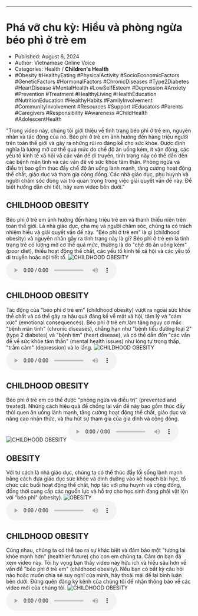
---

# Phá vỡ chu kỳ: Hiểu và phòng ngừa béo phì ở trẻ em

- Published: August 6, 2024
- Author: Vietnamese Online Voice
- Categories: Health / **Children's Health**
- #Obesity #HealthyEating #PhysicalActivity #SocioEconomicFactors #GeneticFactors #HormonalFactors #ChronicDiseases #Type2Diabetes #HeartDisease #MentalHealth #LowSelfEsteem #Depression #Anxiety #Prevention #Treatment #HealthyLiving #HealthEducation #NutritionEducation #HealthyHabits #FamilyInvolvement #CommunityInvolvement #Resources #Support #Educators #Parents #Caregivers #Responsibility #Awareness #ChildHealth #AdolescentHealth

"Trong video này, chúng tôi giới thiệu về tình trạng béo phì ở trẻ em, nguyên nhân và tác động của nó. Béo phì ở trẻ em ảnh hưởng đến hàng triệu người trên toàn thế giới và gây ra những rủi ro đáng kể cho sức khỏe. Được định nghĩa là lượng mỡ cơ thể quá mức do chế độ ăn uống kém, ít vận động, các yếu tố kinh tế xã hội và các vấn đề di truyền, tình trạng này có thể dẫn đến các bệnh mãn tính và các vấn đề về sức khỏe tâm thần. Phòng ngừa và điều trị bao gồm thúc đẩy chế độ ăn uống lành mạnh, tăng cường hoạt động thể chất, giáo dục và tham gia cộng đồng. Các nhà giáo dục, phụ huynh và người chăm sóc đóng vai trò quan trọng trong việc giải quyết vấn đề này. Để biết hướng dẫn chi tiết, hãy xem video bên dưới."


## CHILDHOOD OBESITY

Béo phì ở trẻ em ảnh hưởng đến hàng triệu trẻ em và thanh thiếu niên trên toàn thế giới. Là nhà giáo dục, cha mẹ và người chăm sóc, chúng ta có trách nhiệm hiểu và giải quyết vấn đề này. "Béo phì ở trẻ em" là gì (childhood obesity) và nguyên nhân gây ra tình trạng này là gì? Béo phì ở trẻ em là tình trạng trẻ có lượng mỡ cơ thể quá mức, thường là do "chế độ ăn uống kém" (poor diet), thiếu hoạt động thể chất, các yếu tố kinh tế xã hội và các yếu tố di truyền hoặc nội tiết tố.
![CHILDHOOD OBESITY](https://http-archiver-apis-production-80.schnworks.com/storage/images/transitions/2024-08-06/transition-19497607406-Montserrat-Thin-880E4F.jpg)
<audio controls>
    <source src="https://http-archiver-apis-production-80.schnworks.com/storage/storage/audio/file-13845808945.mp3" type="audio/mpeg">
</audio>



## CHILDHOOD OBESITY

Tác động của "béo phì ở trẻ em" (childhood obesity) vượt ra ngoài sức khỏe thể chất và có thể gây ra hậu quả đáng kể về mặt xã hội, tâm lý và "cảm xúc" (emotional consequences). Béo phì ở trẻ em làm tăng nguy cơ mắc "bệnh mãn tính" (chronic diseases), chẳng hạn như "bệnh tiểu đường loại 2" (type 2 diabetes) và "bệnh tim" (heart disease), và có thể dẫn đến "các vấn đề về sức khỏe tâm thần" (mental health issues) như lòng tự trọng thấp, "trầm cảm" (depression) và lo lắng.
![CHILDHOOD OBESITY](https://http-archiver-apis-production-80.schnworks.com/storage/images/transitions/2024-08-06/transition-1615432453-Montserrat-Medium-303F9F.jpg)
<audio controls>
    <source src="https://http-archiver-apis-production-80.schnworks.com/storage/storage/audio/file-7675142743.mp3" type="audio/mpeg">
</audio>



## CHILDHOOD OBESITY

Béo phì ở trẻ em có thể được "phòng ngừa và điều trị" (prevented and treated). Những cách hiệu quả để chống lại vấn đề này bao gồm thúc đẩy thói quen ăn uống lành mạnh, tăng cường hoạt động thể chất, giáo dục và nâng cao nhận thức, và thu hút sự tham gia của gia đình và cộng đồng.
![CHILDHOOD OBESITY](https://http-archiver-apis-production-80.schnworks.com/storage/images/transitions/2024-08-06/transition-6167640683-Montserrat-Bold-1A237E.jpg)
<audio controls>
    <source src="https://http-archiver-apis-production-80.schnworks.com/storage/storage/audio/file-17970339551.mp3" type="audio/mpeg">
</audio>



## OBESITY

Với tư cách là nhà giáo dục, chúng ta có thể thúc đẩy lối sống lành mạnh bằng cách đưa giáo dục sức khỏe và dinh dưỡng vào kế hoạch bài học, tổ chức các buổi hoạt động thể chất, hợp tác với phụ huynh và cộng đồng, đồng thời cung cấp các nguồn lực và hỗ trợ cho học sinh đang phải vật lộn với "béo phì" (obesity).
![OBESITY](https://http-archiver-apis-production-80.schnworks.com/storage/images/transitions/2024-08-06/transition-39261088735-Montserrat-SemiBold-673AB7.jpg)
<audio controls>
    <source src="https://http-archiver-apis-production-80.schnworks.com/storage/storage/audio/file-16006543379.mp3" type="audio/mpeg">
</audio>



## CHILDHOOD OBESITY

Cùng nhau, chúng ta có thể tạo ra sự khác biệt và đảm bảo một "tương lai khỏe mạnh hơn" (healthier future) cho con em chúng ta. Cảm ơn bạn đã xem video này. Tôi hy vọng bạn thấy video này hữu ích và hiểu sâu hơn về vấn đề "béo phì ở trẻ em" (childhood obesity). Nếu bạn có bất kỳ câu hỏi nào hoặc muốn chia sẻ suy nghĩ của mình, hãy thoải mái để lại bình luận bên dưới. Đừng quên đăng ký kênh của chúng tôi để nhận thông báo về các video mới của chúng tôi.
![CHILDHOOD OBESITY](https://http-archiver-apis-production-80.schnworks.com/storage/images/transitions/2024-08-06/transition--32941130462-Montserrat-Black-9C27B0.jpg)
<audio controls>
    <source src="https://http-archiver-apis-production-80.schnworks.com/storage/storage/audio/file-49979009413.mp3" type="audio/mpeg">
</audio>

